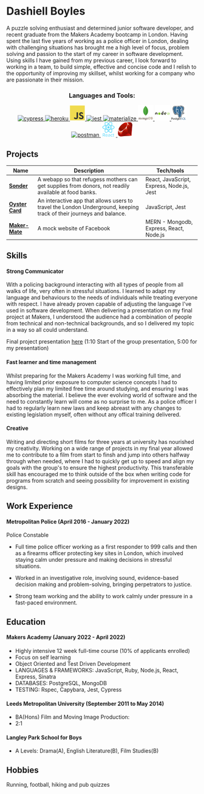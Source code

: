 # Dashiell Boyles

A puzzle solving enthusiast and determined junior software developer, and recent graduate from the Makers Academy bootcamp in London. Having spent the last five years of working as a police officer in London, dealing with challenging situations has brought me a high level of focus, problem solving and passion to the start of my career in software development. Using skills I have gained from my previous career, I look forward to working in a team, to build simple, effective and concise code and I relish to the opportunity of improving my skillset, whilst working for a company who are passionate in their mission.  

<h3 align="center">Languages and Tools:</h3>
<p align="center"> 
           <a href="https://www.cypress.io" target="_blank" rel="noreferrer"> <img src="https://raw.githubusercontent.com/simple-icons/simple-icons/6e46ec1fc23b60c8fd0d2f2ff46db82e16dbd75f/icons/cypress.svg" alt="cypress" width="40" height="40"/> </a> <a href="https://heroku.com" target="_blank" rel="noreferrer"> <img src="https://www.vectorlogo.zone/logos/heroku/heroku-icon.svg" alt="heroku" width="40" height="40"/> </a></a> <a href="https://developer.mozilla.org/en-US/docs/Web/JavaScript" target="_blank" rel="noreferrer"> <img src="https://raw.githubusercontent.com/devicons/devicon/master/icons/javascript/javascript-original.svg" alt="javascript" width="40" height="40"/> </a> <a href="https://jestjs.io" target="_blank" rel="noreferrer"> <img src="https://www.vectorlogo.zone/logos/jestjsio/jestjsio-icon.svg" alt="jest" width="40" height="40"/> </a> <a href="https://materializecss.com/" target="_blank" rel="noreferrer"> <img src="https://raw.githubusercontent.com/prplx/svg-logos/5585531d45d294869c4eaab4d7cf2e9c167710a9/svg/materialize.svg" alt="materialize" width="40" height="40"/> </a> <a href="https://www.mongodb.com/" target="_blank" rel="noreferrer"> <img src="https://raw.githubusercontent.com/devicons/devicon/master/icons/mongodb/mongodb-original-wordmark.svg" alt="mongodb" width="40" height="40"/> </a> <a href="https://nodejs.org" target="_blank" rel="noreferrer"> <img src="https://raw.githubusercontent.com/devicons/devicon/master/icons/nodejs/nodejs-original-wordmark.svg" alt="nodejs" width="40" height="40"/> </a> <a href="https://www.postgresql.org" target="_blank" rel="noreferrer"> <img src="https://raw.githubusercontent.com/devicons/devicon/master/icons/postgresql/postgresql-original-wordmark.svg" alt="postgresql" width="40" height="40"/> </a> <a href="https://postman.com" target="_blank" rel="noreferrer"> <img src="https://www.vectorlogo.zone/logos/getpostman/getpostman-icon.svg" alt="postman" width="40" height="40"/> </a> <a href="https://reactjs.org/" target="_blank" rel="noreferrer"> <img src="https://raw.githubusercontent.com/devicons/devicon/master/icons/react/react-original-wordmark.svg" alt="react" width="40" height="40"/> </a> <a href="https://www.ruby-lang.org/en/" target="_blank" rel="noreferrer"> <img src="https://raw.githubusercontent.com/devicons/devicon/master/icons/ruby/ruby-original.svg" alt="ruby" width="40" height="40"/> </a> </p>
         
## Projects

| Name                         | Description       | Tech/tools        |
| ---------------------------- | ----------------- | ----------------- |
| **[Sonder](https://github.com/Dash1704/Sonder)**                   | A webapp so that refugess mothers can get supplies from donors, not readily available at food banks. | React, JavaScript, Express, Node.js, Jest |
| **[Oyster Card](https://github.com/Dash1704/OysterCardJS)** | An interactive app that allows users to travel the London Underground, keeping track of their journeys and balance. | JavaScript, Jest              |
| **[Maker-Mate](https://github.com/Dash1704/maker-mate)** | A mock website of Facebook | MERN - Mongodb, Express, React, Node.js |
          
## Skills

#### Strong Communicator

With a policing background interacting with all types of people from all walks of life, very often in stressful situations. I learned to adapt my language and behaviours to the needs of individuals while treating everyone with respect. I have already proven capable of adjusting the language I've used in software development. When delivering a presentation on my final project at Makers, I understood the audience had a combination of people from technical and non-technical backgrounds, and so I delivered my topic in a way so all could understand. 

Final project presentation [here](https://www.youtube.com/watch?v=3zp1iiiwcQ4)
(1:10 Start of the group presentation, 5:00 for my presentation)

#### Fast learner and time management

Whilst preparing for the Makers Academy I was working full time, and having limited prior exposure to computer science concepts I had to effectively plan my limited free time around studying, and ensuring I was absorbing the material. I believe the ever evolving world of software and the need to constantly learn will come as no surprise to me. As a police officer I had to regularly learn new laws and keep abreast with any changes to existing legislation myself, often without any offical training delivered. 

#### Creative

Writing and directing short films for three years at university has nourished my creativity. Working on a wide range of projects in my final year allowed me to contribute to a film from start to finsh and jump into others halfway through when needed, where I had to quickly get up to speed and align my goals with the group's to ensure the highest productivity. This transferable skill has encouraged me to think outside of the box when writing code for programs from scratch and seeing possibility for improvement in existing designs.

## Work Experience

#### Metropolitan Police (April 2016 - January 2022)  
Police Constable

- Full time police officer working as a first responder to 999 calls and then as a firearms officer protecting key sites in London, which involved staying calm under pressure and making decisions in stressful situations.  
- Worked in an investigative role, involving sound, evidence-based decision making and problem-solving, bringing perpetrators to justice. 

- Strong team working and the ability to work calmly under pressure in a fast-paced environment.

## Education

#### Makers Academy (January 2022 - April 2022)
- Highly intensive 12 week full-time course (10% of applicants enrolled)
- Focus on self learning 
- Object Oriented and Test Driven Development
- LANGUAGES & FRAMEWORKS: JavaScript, Ruby, Node.js, React, Express, Sinatra
- DATABASES: PostgreSQL, MongoDB
- TESTING: Rspec, Capybara, Jest, Cypress

#### Leeds Metropolitan University (September 2011 to May 2014)

- BA(Hons) Film and Moving Image Production: 
- 2:1

#### Langley Park School for Boys

- A Levels: Drama(A), English Literature(B), Film Studies(B)

## Hobbies

Running, football, hiking and pub quizzes
